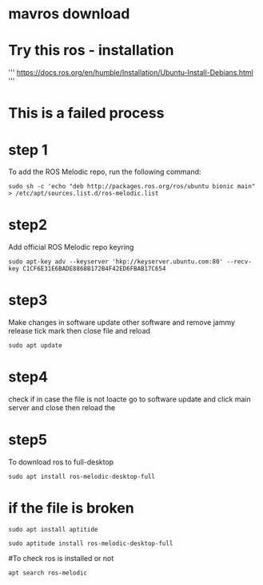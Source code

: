 # mavros download


# Try this ros - installation

'''
https://docs.ros.org/en/humble/Installation/Ubuntu-Install-Debians.html
'''


# This is a failed process 

# step 1
To add the ROS Melodic repo, run the following command:

`sudo sh -c 'echo "deb http://packages.ros.org/ros/ubuntu bionic main" > /etc/apt/sources.list.d/ros-melodic.list`

# step2
Add official ROS Melodic repo keyring

`sudo apt-key adv --keyserver 'hkp://keyserver.ubuntu.com:80' --recv-key C1CF6E31E6BADE8868B172B4F42ED6FBAB17C654`

# step3
Make changes in software update other software and remove jammy release tick mark then close file and reload

`sudo apt update`

# step4
check
if in case the file is not loacte 
go to software update and click main server and close  then reload the 

# step5 
To download ros to full-desktop

`sudo apt install ros-melodic-desktop-full`

# if the file is broken

`sudo apt install aptitide`

`sudo aptitude install ros-melodic-desktop-full`


#To check ros is installed or not

`apt search ros-melodic`
